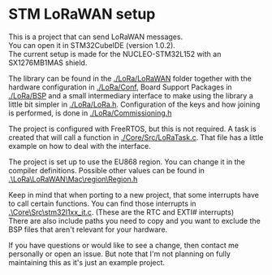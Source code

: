 # STM LoRaWAN setup

This is a project that can send LoRaWAN messages.  
You can open it in STM32CubeIDE (version 1.0.2).  
The current setup is made for the NUCLEO-STM32L152 with an SX1276MB1MAS shield.

The library can be found in the [./LoRa/LoRaWAN](./LoRa/LoRaWAN) folder together with the hardware configuration in [./LoRa/Conf](./LoRa/Conf), Board Support Packages in [./LoRa/BSP](./LoRa/BSP) and a small intermediary interface to make using the library a little bit simpler in [./LoRa/LoRa.h](./LoRa/LoRa.h). Configuration of the keys and how joining is performed, is done in [./LoRa/Commissioning.h](./LoRa/Commissioning.h)

The project is configured with FreeRTOS, but this is not required. A task is created that will call a function in [./Core/Src/LoRaTask.c](./Core/Src/LoRaTask.c). That file has a little example on how to deal with the interface.

The project is set up to use the EU868 region. You can change it in the compiler definitions. Possible other values can be found in [.\LoRa\LoRaWAN\Mac\region\Region.h](.\LoRa\LoRaWAN\Mac\region\Region.h)

Keep in mind that when porting to a new project, that some interrupts have to call certain functions. You can find those interrupts in [.\Core\Src\stm32l1xx_it.c](.\Core\Src\stm32l1xx_it.c). (These are the RTC and EXTI# interrupts)  
There are also include paths you need to copy and you want to exclude the BSP files that aren't relevant for your hardware.

If you have questions or would like to see a change, then contact me personally or open an issue. But note that I'm not planning on fully maintaining this as it's just an example project.
